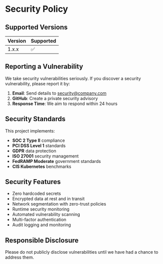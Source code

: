 # Security Policy

## Supported Versions

| Version | Supported          |
| ------- | ------------------ |
| 1.x.x   | :white_check_mark: |

## Reporting a Vulnerability

We take security vulnerabilities seriously. If you discover a security vulnerability, please report it by:

1. **Email**: Send details to security@company.com
2. **GitHub**: Create a private security advisory
3. **Response Time**: We aim to respond within 24 hours

## Security Standards

This project implements:

- **SOC 2 Type II** compliance
- **PCI DSS Level 1** standards
- **GDPR** data protection
- **ISO 27001** security management
- **FedRAMP Moderate** government standards
- **CIS Kubernetes** benchmarks

## Security Features

- Zero hardcoded secrets
- Encrypted data at rest and in transit
- Network segmentation with zero-trust policies
- Runtime security monitoring
- Automated vulnerability scanning
- Multi-factor authentication
- Audit logging and monitoring

## Responsible Disclosure

Please do not publicly disclose vulnerabilities until we have had a chance to address them.